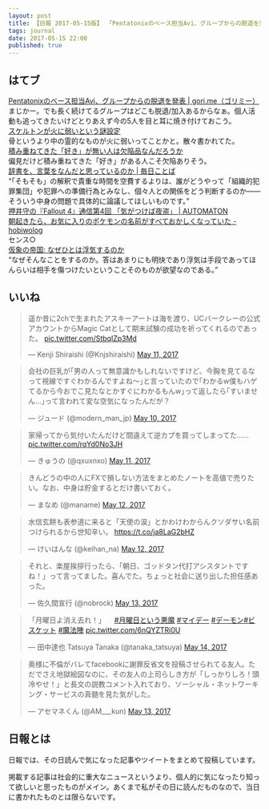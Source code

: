 ```yaml
---
layout: post
title: 【日報 2017-05-15版】 「Pentatonixのベース担当Avi、グループからの脱退を発表」他
tags: journal
date: 2017-05-15 22:00
published: true
---
```



## はてブ

<div class="news"><a href="https://gori.me/acappella/pentatonix/95811" target="_blank">Pentatonixのベース担当Avi、グループからの脱退を発表 | gori.me（ゴリミー）</a>
<div class="newscomme">まじかー。でも長く続けてるグループはどこも脱退/加入あるからなぁ。個人活動も追ってきたいけどとりあえず今の5人を目と耳に焼き付けておこう。
</div>
</div>

<div class="news"><a href="http://anond.hatelabo.jp/20170512222735" target="_blank">スケルトンが火に弱いという謎設定</a>
<div class="newscomme">骨というより中の霊的なものが火に弱いってことかと。散々書かれてた。
</div>
</div>

<div class="news"><a href="http://anond.hatelabo.jp/20170514031944" target="_blank">積み重ねてきた「好き」が無い人は欠陥品なんだろうか</a>
<div class="newscomme">偏見だけど積み重ねてきた「好き」がある人こそ欠陥ありそう。
</div>
</div>

<div class="news"><a href="http://www.mainichi-kotoba.jp/2017/05/blog-post_13.html" target="_blank">辞書を、言葉をなんだと思っているのか | 毎日ことば</a>
<div class="newscomme">“「そもそも」の解釈で貴重な時間を空費するよりは、誰がどうやって「組織的犯罪集団」や犯罪への準備行為とみなし、個々人との関係をどう判断するのか――そういう中身の問題で具体的に論議してほしいものです。”
</div>
</div>

<div class="news"><a href="http://jp.automaton.am/articles/osii-fallout4/20170509-46193/" target="_blank">押井守の『Fallout 4』通信第4回 「気がつけば夜盗」 | AUTOMATON</a>
<div class="newscomme"></div>
</div>

<div class="news"><a href="http://www.hobiwo.com/entry/pokemonname" target="_blank">朝起きたら、お気に入りのポケモンの名前がすべておかしくなっていた - hobiwolog</a>
<div class="newscomme">センス○
</div>
</div>

<div class="news"><a href="http://marginalsoldier.blogspot.com/2017/05/blog-post.html" target="_blank">仮象の帝国: なぜひとは浮気するのか</a>
<div class="newscomme">“なぜそんなことをするのか。答はあまりにも明快であり浮気は手段であってほんらいは相手を傷つけたいということそのものが欲望なのである。”
</div>
</div>


## いいね

 <blockquote class="twitter-tweet"><p lang="ja" dir="ltr">遥か昔に2chで生まれたアスキーアートは海を渡り、UCバークレーの公式アカウントからMagic Catとして期末試験の成功を祈ってくれるのであった。 <a href="https://t.co/StbqIZp3Md">pic.twitter.com/StbqIZp3Md</a></p>&mdash; Kenji Shiraishi (@Knjshiraishi) <a href="https://twitter.com/Knjshiraishi/status/862509609319153664">May 11, 2017</a></blockquote>
<script async src="//platform.twitter.com/widgets.js" charset="utf-8"></script> 
 
 
<blockquote class="twitter-tweet"><p lang="ja" dir="ltr">会社の巨乳が｢男の人って無意識かもしれないですけど、今胸を見てるなって視線ですぐわかるんですよね〜｣と言っていたので｢わかるw僕もハゲてるから今おでこ見たなとかすぐにわかるもんw｣って返したら｢すいません…｣って言われて変な空気になったんだが？</p>&mdash; ジュード (@modern_man_jp) <a href="https://twitter.com/modern_man_jp/status/862235668184838145">May 10, 2017</a></blockquote>
<script async src="//platform.twitter.com/widgets.js" charset="utf-8"></script> 
 
 
<blockquote class="twitter-tweet"><p lang="ja" dir="ltr">家帰ってから気付いたんだけど間違えて逆カプを買ってしまってた…… <a href="https://t.co/rqYd0No3JH">pic.twitter.com/rqYd0No3JH</a></p>&mdash; きゅうの (@qxuxnxo) <a href="https://twitter.com/qxuxnxo/status/862499519866388481">May 11, 2017</a></blockquote>
<script async src="//platform.twitter.com/widgets.js" charset="utf-8"></script> 
 
 
<blockquote class="twitter-tweet"><p lang="ja" dir="ltr">きんどうの中の人にFXで損しない方法をまとめたノートを高値で売りたい。なお、中身は貯金するとだけ書いておく。</p>&mdash; まなめ (@maname) <a href="https://twitter.com/maname/status/863173733380268033">May 12, 2017</a></blockquote>
<script async src="//platform.twitter.com/widgets.js" charset="utf-8"></script> 
 
 
<blockquote class="twitter-tweet"><p lang="ja" dir="ltr">水信玄餅も表参道に来ると「天使の涙」とかわけわからんクソダサい名前つけられるから世知辛い。 <a href="https://t.co/ja8LaG2bHZ">https://t.co/ja8LaG2bHZ</a></p>&mdash; けいはんな (@keihan_na) <a href="https://twitter.com/keihan_na/status/862974174645542913">May 12, 2017</a></blockquote>
<script async src="//platform.twitter.com/widgets.js" charset="utf-8"></script> 
 
 
<blockquote class="twitter-tweet"><p lang="ja" dir="ltr">それと、楽屋挨拶行ったら、「朝日、ゴッドタン代打アシスタントですね！」って言ってました。喜んでた。ちょっと社会に送り出した担任感あった。</p>&mdash; 佐久間宣行 (@nobrock) <a href="https://twitter.com/nobrock/status/863407989184618496">May 13, 2017</a></blockquote>
<script async src="//platform.twitter.com/widgets.js" charset="utf-8"></script> 
 
 
<blockquote class="twitter-tweet"><p lang="ja" dir="ltr">「月曜日よ消え去れ！」 
　<a href="https://twitter.com/hashtag/%E6%9C%88%E6%9B%9C%E6%97%A5%E3%81%A8%E3%81%84%E3%81%86%E6%82%AA%E9%AD%94?src=hash">#月曜日という悪魔</a> <a href="https://twitter.com/hashtag/%E3%83%9E%E3%82%A4%E3%83%87%E3%83%BC?src=hash">#マイデー</a> <a href="https://twitter.com/hashtag/%E3%83%87%E3%83%BC%E3%83%A2%E3%83%B3?src=hash">#デーモン</a><a href="https://twitter.com/hashtag/%E3%83%93%E3%82%B9%E3%82%B1%E3%83%83%E3%83%88?src=hash">#ビスケット</a> <a href="https://twitter.com/hashtag/%E9%AD%94%E6%B3%95%E9%99%A3?src=hash">#魔法陣</a> <a href="https://t.co/6nQYZTRi0U">pic.twitter.com/6nQYZTRi0U</a></p>&mdash; 田中達也 Tatsuya Tanaka (@tanaka_tatsuya) <a href="https://twitter.com/tanaka_tatsuya/status/863863639488446464">May 14, 2017</a></blockquote>
<script async src="//platform.twitter.com/widgets.js" charset="utf-8"></script> 
 
 
<blockquote class="twitter-tweet"><p lang="ja" dir="ltr">奥様に不倫がバレてfacebookに謝罪反省文を投稿させられてる友人。ただでさえ地獄絵図なのに、その友人の上司らしき方が「しっかりしろ！頭冷やせ！」と長文の説教コメント入れており、ソーシャル・ネットワーキング・サービスの真髄を見た気がした。</p>&mdash; アセマネくん (@AM___kun) <a href="https://twitter.com/AM___kun/status/863232730657562625">May 13, 2017</a></blockquote>
<script async src="//platform.twitter.com/widgets.js" charset="utf-8"></script> 
 

## 日報とは

日報では、その日読んで気になった記事やツイートをまとめて投稿しています。

掲載する記事は社会的に重大なニュースというより、個人的に気になったり知って欲しいと思ったものがメイン。あくまで私がその日に読んだものなので、当日に書かれたものとは限らないです。